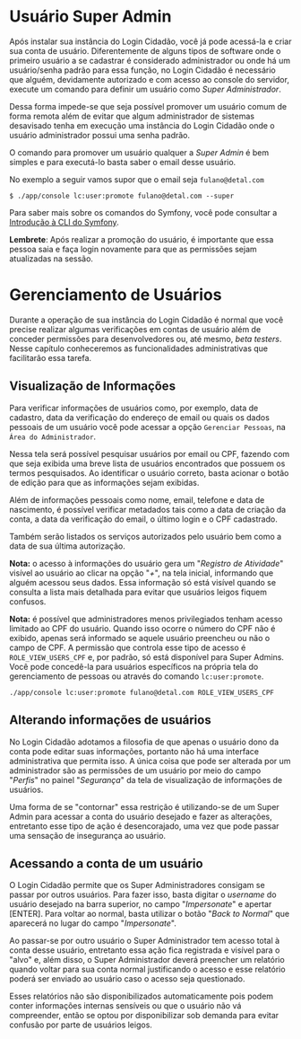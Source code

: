 Usuário Super Admin
================================

Após instalar sua instância do Login Cidadão, você já pode acessá-la e criar sua
conta de usuário. Diferentemente de alguns tipos de software onde o primeiro
usuário a se cadastrar é considerado administrador ou onde há um usuário/senha
padrão para essa função, no Login Cidadão é necessário que alguém, devidamente
autorizado e com acesso ao console do servidor, execute um comando para definir
um usuário como *Super Administrador*.

Dessa forma impede-se que seja possível promover um usuário comum de forma remota
além de evitar que algum administrador de sistemas desavisado tenha em execução
uma instância do Login Cidadão onde o usuário administrador possui uma senha
padrão.

O comando para promover um usuário qualquer a *Super Admin* é bem simples e para
executá-lo basta saber o email desse usuário.

No exemplo a seguir vamos supor que o email seja `fulano@detal.com`

    $ ./app/console lc:user:promote fulano@detal.com --super

Para saber mais sobre os comandos do Symfony, você pode consultar a
[Introdução à CLI do Symfony](../commands.md).

**Lembrete**: Após realizar a promoção do usuário, é importante que essa pessoa
saia e faça login novamente para que as permissões sejam atualizadas na sessão.


Gerenciamento de Usuários
=========================

Durante a operação de sua instância do Login Cidadão é normal que você precise
realizar algumas verificações em contas de usuário além de conceder permissões
para desenvolvedores ou, até mesmo, *beta testers*. Nesse capítulo conheceremos
as funcionalidades administrativas que facilitarão essa tarefa.

Visualização de Informações
---------------------------

Para verificar informações de usuários como, por exemplo, data de cadastro,
data da verificação do endereço de email ou quais os dados pessoais de um usuário
você pode acessar a opção `Gerenciar Pessoas`, na `Área do Administrador`.

Nessa tela será possível pesquisar usuários por email ou CPF, fazendo com que
seja exibida uma breve lista de usuários encontrados que possuem os termos
pesquisados. Ao identificar o usuário correto, basta acionar o botão de edição
para que as informações sejam exibidas.

Além de informações pessoais como nome, email, telefone e data de nascimento, é
possível verificar metadados tais como a data de criação da conta, a data da
verificação do email, o último login e o CPF cadastrado.

Também serão listados os serviços autorizados pelo usuário bem como a data de sua
última autorização.

**Nota:** o acesso à informações do usuário gera um "*Registro de Atividade*"
visível ao usuário ao clicar na opção "*+*", na tela inicial, informando que
alguém acessou seus dados. Essa informação só está visível quando se consulta a
lista mais detalhada para evitar que usuários leigos fiquem confusos.

**Nota:** é possível que administradores menos privilegiados tenham acesso
limitado ao CPF do usuário. Quando isso ocorre o número do CPF não é exibido,
apenas será informado se aquele usuário preencheu ou não o campo de CPF.
A permissão que controla esse tipo de acesso é `ROLE_VIEW_USERS_CPF` e, por
padrão, só está disponível para Super Admins. Você pode concedê-la para usuários
específicos na própria tela do gerenciamento de pessoas ou através do comando
`lc:user:promote`.

    ./app/console lc:user:promote fulano@detal.com ROLE_VIEW_USERS_CPF

Alterando informações de usuários
---------------------------------

No Login Cidadão adotamos a filosofia de que apenas o usuário dono da conta pode
editar suas informações, portanto não há uma interface administrativa que permita
isso. A única coisa que pode ser alterada por um administrador são as permissões
de um usuário por meio do campo "*Perfis*" no painel "*Segurança*" da tela de
visualização de informações de usuários.

Uma forma de se "contornar" essa restrição é utilizando-se de um Super Admin para
acessar a conta do usuário desejado e fazer as alterações, entretanto esse tipo
de ação é desencorajado, uma vez que pode passar uma sensação de insegurança ao
usuário.

Acessando a conta de um usuário
-------------------------------

O Login Cidadão permite que os Super Administradores consigam se passar por
outros usuários. Para fazer isso, basta digitar o *username* do usuário desejado
na barra superior, no campo "*Impersonate*" e apertar \[ENTER\]. Para voltar ao
normal, basta utilizar o botão "*Back to Normal*" que aparecerá no lugar do campo
"*Impersonate*".

Ao passar-se por outro usuário o Super Administrador tem acesso total à conta
desse usuário, entretanto essa ação fica registrada e visível para o "alvo" e,
além disso, o Super Administrador deverá preencher um relatório quando voltar
para sua conta normal justificando o acesso e esse relatório poderá ser enviado
ao usuário caso o acesso seja questionado.

Esses relatórios não são disponibilizados automaticamente pois podem conter
informações internas sensíveis ou que o usuário não vá compreender, então se
optou por disponibilizar sob demanda para evitar confusão por parte de usuários
leigos.
